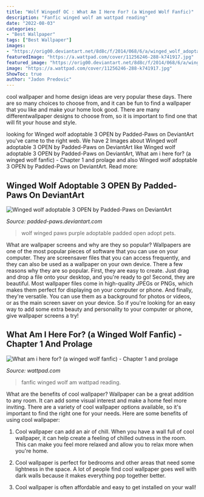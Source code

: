 ```yaml
---
title: "Wolf Wingedf OC : What Am I Here For? (a Winged Wolf Fanfic)"
description: "Fanfic winged wolf am wattpad reading"
date: "2022-08-03"
categories:
- "Best Wallpaper"
tags: ["Best Wallpaper"]
images:
- "https://orig00.deviantart.net/8d8c/f/2014/068/6/a/winged_wolf_adoptable_3_open_by_padded_paws-d79kbqt.png"
featuredImage: "https://a.wattpad.com/cover/11256246-288-k741917.jpg"
featured_image: "https://orig00.deviantart.net/8d8c/f/2014/068/6/a/winged_wolf_adoptable_3_open_by_padded_paws-d79kbqt.png"
image: "https://a.wattpad.com/cover/11256246-288-k741917.jpg"
ShowToc: true
author: "Jadon Predovic"
---
```



cool wallpaper and home design ideas are very popular these days. There are so many choices to choose from, and it can be fun to find a wallpaper that you like and make your home look good. There are many differentwallpaper designs to choose from, so it is important to find one that will fit your house and style.

	

		
looking for Winged wolf adoptable 3 OPEN by Padded-Paws on DeviantArt you've came to the right web. We have 2 Images about Winged wolf adoptable 3 OPEN by Padded-Paws on DeviantArt like Winged wolf adoptable 3 OPEN by Padded-Paws on DeviantArt, What am i here for? (a winged wolf fanfic) - Chapter 1 and prolage and also Winged wolf adoptable 3 OPEN by Padded-Paws on DeviantArt. Read more:
		
    
## Winged Wolf Adoptable 3 OPEN By Padded-Paws On DeviantArt

<img loading=lazy src="https://orig00.deviantart.net/8d8c/f/2014/068/6/a/winged_wolf_adoptable_3_open_by_padded_paws-d79kbqt.png" onerror="this.onerror=null;this.src='https://tse3.mm.bing.net/th?id=OIP.t2LrzlhU_vfokFClwe8gXgHaFh&amp;pid=15.1';" alt="Winged wolf adoptable 3 OPEN by Padded-Paws on DeviantArt">

_Source: padded-paws.deviantart.com_

>wolf winged paws purple adoptable padded open adopt pets. 

	

What are wallpaper screens and why are they so popular?
Wallpapers are one of the most popular pieces of software that you can use on your computer. They are screensaver files that you can access frequently, and they can also be used as a wallpaper on your own device. There a few reasons why they are so popular. First, they are easy to create. Just drag and drop a file onto your desktop, and you're ready to go! Second, they are beautiful. Most wallpaper files come in high-quality JPEGs or PNGs, which makes them perfect for displaying on your computer or phone. And finally, they're versatile. You can use them as a background for photos or videos, or as the main screen saver on your device. So if you're looking for an easy way to add some extra beauty and personality to your computer or phone, give wallpaper screens a try!

    
## What Am I Here For? (a Winged Wolf Fanfic) - Chapter 1 And Prolage

<img loading=lazy src="https://a.wattpad.com/cover/11256246-288-k741917.jpg" onerror="this.onerror=null;this.src='https://tse3.mm.bing.net/th?id=OIP.UAo5pc_TaP3KfaBY1HSfywAAAA&amp;pid=15.1';" alt="What am i here for? (a winged wolf fanfic) - Chapter 1 and prolage">

_Source: wattpad.com_

>fanfic winged wolf am wattpad reading. 

	

What are the benefits of cool wallpaper?
Wallpaper can be a great addition to any room. It can add some visual interest and make a home feel more inviting. There are a variety of cool wallpaper options available, so it's important to find the right one for your needs. Here are some benefits of using cool wallpaper: 
1. Cool wallpaper can add an air of chill. When you have a wall full of cool wallpaper, it can help create a feeling of chilled outness in the room. This can make you feel more relaxed and allow you to relax more when you're home. 

2. Cool wallpaper is perfect for bedrooms and other areas that need some lightness in the space. A lot of people find cool wallpaper goes well with dark walls because it makes everything pop together better. 

3. Cool wallpaper is often affordable and easy to get installed on your wall!

